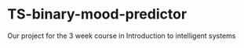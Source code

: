 # TS-binary-mood-predictor
Our project for the 3 week course in Introduction to intelligent systems 
